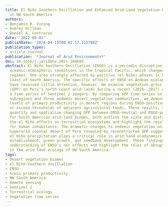 ```yaml
---
title: El Niño Southern Oscillation and Enhanced Arid Land Vegetation Productivity
  in NW South America
authors:
- Benjamin R. Vining
- Aubrey Hillman
- Daniel A. Contreras
date: '2022-03-01'
publishDate: '2024-04-15T00:02:17.115790Z'
publication_types:
- article-journal
publication: '*Journal of Arid Environments*'
doi: 10.1016/j.jaridenv.2021.104695
abstract: El Niño Southern Oscillation (ENSO) is a periodic disruption of coupled
  oceanic-atmospheric conditions in the tropical Pacific, which changes global precipitation
  regimes. One area strongly affected by positive (el Niño) phases is the Pacific
  Coast of South America. The specific effects of ENSO on Andean ecological communities
  have received little attention, however. We examine vegetation gross primary productivity
  (GPP) on Peru's north coast arid-lands during a recent (2016--2017) el Niño, using
  a time series of Sentinel 2 imagery. By comparing GPP time-series in three agricultural
  subregions and three endemic desert vegetation communities, we demonstrate that
  levels of primary productivity in desert regions during ENSO-positive phases meet
  or exceed thresholds of adjacent agricultural lands. These results, the first that
  quantify and spatialize changing GPP between ENSO-neutral and ENSO-positive phases
  for South American arid-land biomes, both outline the scale and distribution of
  the el Niño effects on terrestrial ecosystems and highlight the resulting opportunities
  for human inhabitants. The dramatic changes to endemic vegetation on the normally
  hyperarid coastal desert of Peru revealed by reconstructed GPP suggest that periodic
  el Niño precipitation plays a critical role in arid land ecodynamics by enhancing
  establishment, green growth, and seedbank development. These findings improve our
  understanding of ENSO's net effects and highlight the roles of abrupt climate events
  in the arid land ecology of NW South America.
tags:
- Desert vegetation biomes
- el Niño-Southern oscillation
- ENSO
- Gross primary productivity
- NW South America
- Remote sensing
- Sentinel 2
- Terrestrial ecology
- Vegetation time series
---
```

